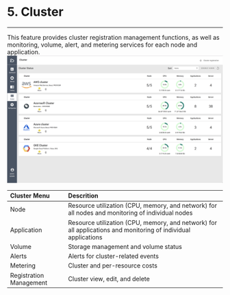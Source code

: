 # 5. Cluster

---

This feature provides cluster registration management functions, as well as monitoring, volume, alert, and metering services for each node and application.![](/assets/EN/2.5/5_1.png)

| Cluster Menu | Descrition |
| :--- | :--- |
| Node | Resource utilization \(CPU, memory, and network\) for all nodes and monitoring of individual nodes |
| Application | Resource utilization \(CPU, memory, and network\) for all applications and monitoring of individual applications |
| Volume | Storage management and volume status |
| Alerts | Alerts for cluster-related events |
| Metering | Cluster and per-resource costs |
| Registration Management | Cluster view, edit, and delete |



